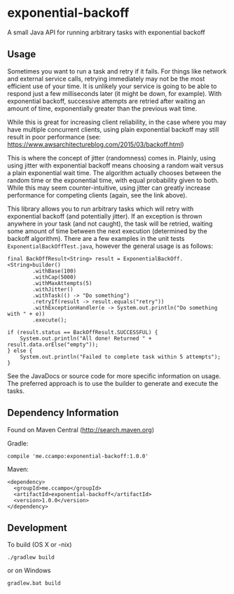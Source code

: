 # exponential-backoff

A small Java API for running arbitrary tasks with exponential backoff

## Usage

Sometimes you want to run a task and retry if it fails. For things like
network and external service calls, retrying immediately may not be the most
efficient use of your time. It is unlikely your service is going to
be able to respond just a few milliseconds later (it might be down, for 
example). With exponential backoff, successive attempts are retried after
waiting an amount of time, exponentially greater than the previous wait time.

While this is great for increasing client reliability, in the case where you
may have multiple concurrent clients, using plain exponential backoff may
still result in poor performance (see: 
https://www.awsarchitectureblog.com/2015/03/backoff.html)

This is where the concept of jitter (randomness) comes in. Plainly, using
using jitter with exponential backoff means choosing a random wait versus
a plain exponential wait time. The algorithm actually chooses between the
random time or the exponential time, with equal probability given to both.
While this may seem counter-intuitive, using jitter can greatly increase
performance for competing clients (again, see the link above).

This library allows you to run arbitrary tasks which will retry with
exponential backoff (and potentially jitter). If an exception is thrown
anywhere in your task (and not caught), the task will be retried, waiting
some amount of time between the next execution (determined by the backoff
algorithm). There are a few examples in the unit tests
`ExponentialBackOffTest.java`, however the general usage is as follows:

    final BackOffResult<String> result = ExponentialBackOff.<String>builder()
            .withBase(100)
            .withCap(5000)
            .withMaxAttempts(5)
            .withJitter()
            .withTask(() -> "Do something")
            .retryIf(result -> result.equals("retry"))
            .withExceptionHandler(e -> System.out.println("Do something with " + e))
            .execute();
            
    if (result.status == BackOffResult.SUCCESSFUL) {
        System.out.println("All done! Returned " + result.data.orElse("empty"));
    } else {
        System.out.println("Failed to complete task within 5 attempts");
    }

See the JavaDocs or source code for more specific information on usage. The
preferred approach is to use the builder to generate and execute the tasks.

## Dependency Information

Found on Maven Central (http://search.maven.org)

Gradle:

    compile 'me.ccampo:exponential-backoff:1.0.0'
    
Maven:

    <dependency>
      <groupId>me.ccampo</groupId>
      <artifactId>exponential-backoff</artifactId>
      <version>1.0.0</version>
    </dependency>

## Development

To build (OS X or -nix)

    ./gradlew build
    
or on Windows

    gradlew.bat build
